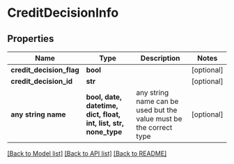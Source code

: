 # CreditDecisionInfo


## Properties
Name | Type | Description | Notes
------------ | ------------- | ------------- | -------------
**credit_decision_flag** | **bool** |  | [optional] 
**credit_decision_id** | **str** |  | [optional] 
**any string name** | **bool, date, datetime, dict, float, int, list, str, none_type** | any string name can be used but the value must be the correct type | [optional]

[[Back to Model list]](../README.md#documentation-for-models) [[Back to API list]](../README.md#documentation-for-api-endpoints) [[Back to README]](../README.md)


